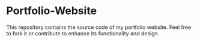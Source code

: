 # Portfolio-Website
This repository contains the source code of my portfolio website. Feel free to fork it or contribute to enhance its functionality and design.
